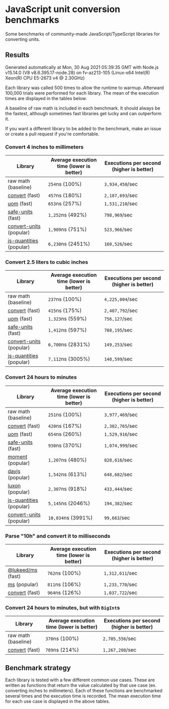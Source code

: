 # JavaScript unit conversion benchmarks

Some benchmarks of community-made JavaScript/TypeScript libraries for converting units.

## Results

<!-- beginblock(results) -->

Generated automatically at Mon, 30 Aug 2021 05:39:35 GMT with Node.js v15.14.0 (V8 v8.6.395.17-node.28) on fv-az213-105 (Linux-x64 Intel(R) Xeon(R) CPU E5-2673 v4 @ 2.30GHz)

Each library was called 500 times to allow the runtime to warmup.
Afterward 100,000 trials were performed for each library.
The mean of the execution times are displayed in the tables below.

A baseline of raw math is included in each benchmark.
It should always be the fastest, although sometimes fast libraries get lucky and can outperform it.

If you want a different library to be added to the benchmark, make an issue or create a pull request if you're comfortable.

### Convert 4 inches to millimeters

| Library                                                            | Average execution time (lower is better) | Executions per second (higher is better) |
| ------------------------------------------------------------------ | ---------------------------------------- | ---------------------------------------- |
| raw math (baseline)                                                | `254`ns (100%)                           | `3,934,450`/sec                          |
| [convert](https://npmjs.com/package/convert) (fast)                | `457`ns (180%)                           | `2,187,693`/sec                          |
| [uom](https://npmjs.com/package/uom) (fast)                        | `653`ns (257%)                           | `1,531,210`/sec                          |
| [safe-units](https://npmjs.com/package/safe-units) (fast)          | `1,252`ns (492%)                         | `798,969`/sec                            |
| [convert-units](https://npmjs.com/package/convert-units) (popular) | `1,909`ns (751%)                         | `523,966`/sec                            |
| [js-quantities](https://npmjs.com/package/js-quantities) (popular) | `6,230`ns (2451%)                        | `160,526`/sec                            |

### Convert 2.5 liters to cubic inches

| Library                                                            | Average execution time (lower is better) | Executions per second (higher is better) |
| ------------------------------------------------------------------ | ---------------------------------------- | ---------------------------------------- |
| raw math (baseline)                                                | `237`ns (100%)                           | `4,225,004`/sec                          |
| [convert](https://npmjs.com/package/convert) (fast)                | `415`ns (175%)                           | `2,407,792`/sec                          |
| [uom](https://npmjs.com/package/uom) (fast)                        | `1,323`ns (559%)                         | `756,127`/sec                            |
| [safe-units](https://npmjs.com/package/safe-units) (fast)          | `1,412`ns (597%)                         | `708,195`/sec                            |
| [convert-units](https://npmjs.com/package/convert-units) (popular) | `6,700`ns (2831%)                        | `149,253`/sec                            |
| [js-quantities](https://npmjs.com/package/js-quantities) (popular) | `7,112`ns (3005%)                        | `140,599`/sec                            |

### Convert 24 hours to minutes

| Library                                                            | Average execution time (lower is better) | Executions per second (higher is better) |
| ------------------------------------------------------------------ | ---------------------------------------- | ---------------------------------------- |
| raw math (baseline)                                                | `251`ns (100%)                           | `3,977,469`/sec                          |
| [convert](https://npmjs.com/package/convert) (fast)                | `420`ns (167%)                           | `2,382,765`/sec                          |
| [uom](https://npmjs.com/package/uom) (fast)                        | `654`ns (260%)                           | `1,529,916`/sec                          |
| [safe-units](https://npmjs.com/package/safe-units) (fast)          | `930`ns (370%)                           | `1,074,999`/sec                          |
| [moment](https://npmjs.com/package/moment) (popular)               | `1,207`ns (480%)                         | `828,616`/sec                            |
| [dayjs](https://npmjs.com/package/dayjs) (popular)                 | `1,542`ns (613%)                         | `648,682`/sec                            |
| [luxon](https://npmjs.com/package/luxon) (popular)                 | `2,307`ns (918%)                         | `433,444`/sec                            |
| [js-quantities](https://npmjs.com/package/js-quantities) (popular) | `5,145`ns (2046%)                        | `194,382`/sec                            |
| [convert-units](https://npmjs.com/package/convert-units) (popular) | `10,034`ns (3991%)                       | `99,663`/sec                             |

### Parse "10h" and convert it to milliseconds

| Library                                                   | Average execution time (lower is better) | Executions per second (higher is better) |
| --------------------------------------------------------- | ---------------------------------------- | ---------------------------------------- |
| [@lukeed/ms](https://npmjs.com/package/@lukeed/ms) (fast) | `762`ns (100%)                           | `1,312,611`/sec                          |
| [ms](https://npmjs.com/package/ms) (popular)              | `811`ns (106%)                           | `1,233,770`/sec                          |
| [convert](https://npmjs.com/package/convert) (fast)       | `964`ns (126%)                           | `1,037,722`/sec                          |

### Convert 24 hours to minutes, but with `BigInt`s

| Library                                             | Average execution time (lower is better) | Executions per second (higher is better) |
| --------------------------------------------------- | ---------------------------------------- | ---------------------------------------- |
| raw math (baseline)                                 | `370`ns (100%)                           | `2,705,556`/sec                          |
| [convert](https://npmjs.com/package/convert) (fast) | `789`ns (214%)                           | `1,267,208`/sec                          |

<!-- endblock(results) -->

## Benchmark strategy

Each library is tested with a few different common use cases.
These are written as functions that return the value calculated by that use case (ex. converting inches to millimeters).
Each of these functions are benchmarked several times and the execution time is recorded.
The mean execution time for each use case is displayed in the above tables.
